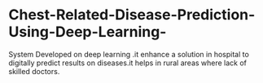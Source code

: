 # Chest-Related-Disease-Prediction-Using-Deep-Learning-
 System Developed on deep learning .it enhance a solution in hospital to digitally predict results on diseases.it helps in     rural areas where lack of skilled doctors.
